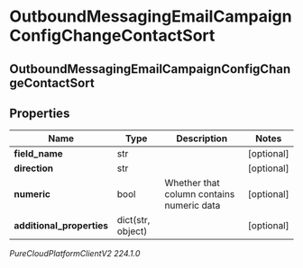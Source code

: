 # OutboundMessagingEmailCampaignConfigChangeContactSort

## OutboundMessagingEmailCampaignConfigChangeContactSort

## Properties

|Name | Type | Description | Notes|
|------------ | ------------- | ------------- | -------------|
| **field_name** | str |  | [optional] |
| **direction** | str |  | [optional] |
| **numeric** | bool | Whether that column contains numeric data | [optional] |
| **additional_properties** | dict(str, object) |  | [optional] |



_PureCloudPlatformClientV2 224.1.0_
